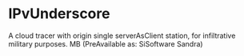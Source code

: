 # IPvUnderscore
A cloud tracer with origin single serverAsClient station, for infiltrative military purposes. MB (PreAvailable as: SiSoftware Sandra)

